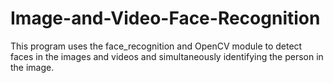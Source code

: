 # Image-and-Video-Face-Recognition
This program uses the face_recognition and OpenCV module to detect faces in the images and videos and simultaneously identifying the person in the image.

